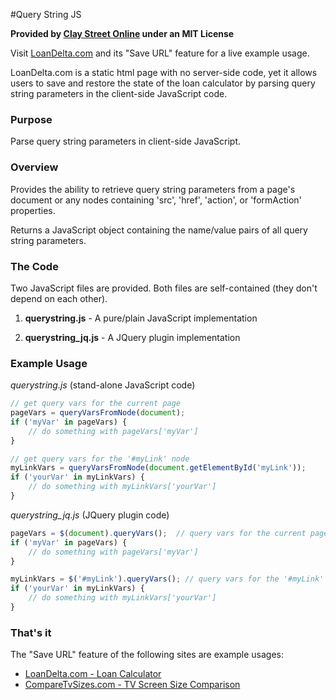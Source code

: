 #Query String JS

**Provided by [Clay Street Online](http://www.claystreet.com) under an MIT License**

Visit [LoanDelta.com](http://www.loandelta.com/) and its "Save URL" feature for a live example usage.

LoanDelta.com is a static html page with no server-side code,
yet it allows users to save and restore the state of the loan calculator by parsing
query string parameters in the client-side JavaScript code.

### Purpose

Parse query string parameters in client-side JavaScript.

### Overview

Provides the ability to retrieve query string parameters from a page's document
or any nodes containing 'src', 'href', 'action', or 'formAction' properties.

Returns a JavaScript object containing the name/value pairs of all query string
parameters.

### The Code

Two JavaScript files are provided.  Both files are self-contained (they don't depend on each other).

1. **querystring.js** - 
   A pure/plain JavaScript implementation
   
2. **querystring_jq.js** - 
   A JQuery plugin implementation
   
### Example Usage

*querystring.js* (stand-alone JavaScript code)
```javascript
// get query vars for the current page
pageVars = queryVarsFromNode(document); 
if ('myVar' in pageVars) {
    // do something with pageVars['myVar']
}

// get query vars for the '#myLink' node
myLinkVars = queryVarsFromNode(document.getElementById('myLink')); 
if ('yourVar' in myLinkVars) {
    // do something with myLinkVars['yourVar']
}
```

*querystring_jq.js* (JQuery plugin code)
```javascript
pageVars = $(document).queryVars();  // query vars for the current page
if ('myVar' in pageVars) {
    // do something with pageVars['myVar']
}

myLinkVars = $('#myLink').queryVars(); // query vars for the '#myLink' node
if ('yourVar' in myLinkVars) {
    // do something with myLinkVars['yourVar']
}
```

### That's it

The "Save URL" feature of the following sites are example usages:
* [LoanDelta.com - Loan Calculator](http://www.loandelta.com/)
* [CompareTvSizes.com - TV Screen Size Comparison](http://www.comparetvsizes.com/)
